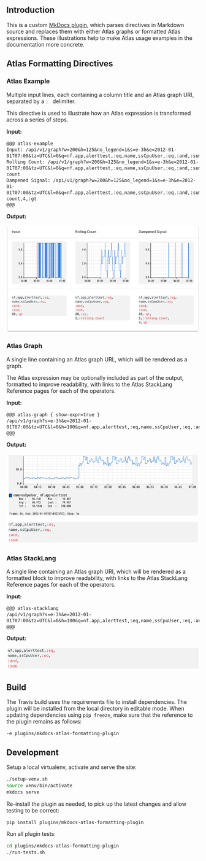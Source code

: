 ## Introduction

This is a custom [MkDocs plugin], which parses directives in Markdown source and replaces them
with either Atlas graphs or formatted Atlas expressions. These illustrations help to make Atlas
usage examples in the documentation more concrete.

[MkDocs plugin]: https://www.mkdocs.org/user-guide/plugins/

## Atlas Formatting Directives

### Atlas Example

Multiple input lines, each containing a column title and an Atlas graph URI, separated by a
`: ` delimiter.

This directive is used to illustrate how an Atlas expression is transformed across a series
of steps.

**Input:**

```
@@@ atlas-example
Input: /api/v1/graph?w=200&h=125&no_legend=1&s=e-3h&e=2012-01-01T07:00&tz=UTC&l=0&q=nf.app,alerttest,:eq,name,ssCpuUser,:eq,:and,:sum,80,:gt
Rolling Count: /api/v1/graph?w=200&h=125&no_legend=1&s=e-3h&e=2012-01-01T07:00&tz=UTC&l=0&q=nf.app,alerttest,:eq,name,ssCpuUser,:eq,:and,:sum,80,:gt,5,:rolling-count
Dampened Signal: /api/v1/graph?w=200&h=125&no_legend=1&s=e-3h&e=2012-01-01T07:00&tz=UTC&l=0&q=nf.app,alerttest,:eq,name,ssCpuUser,:eq,:and,:sum,80,:gt,5,:rolling-count,4,:gt
@@@
```

**Output:**

![Atlas Example Output](./images/atlas-example-output.png)

### Atlas Graph

A single line containing an Atlas graph URL, which will be rendered as a graph.

The Atlas expression may be optionally included as part of the output, formatted to improve
readability, with links to the Atlas StackLang Reference pages for each of the operators.

**Input:**

```
@@@ atlas-graph { show-expr=true }
/api/v1/graph?s=e-3h&e=2012-01-01T07:00&tz=UTC&l=0&h=100&q=nf.app,alerttest,:eq,name,ssCpuUser,:eq,:and,:sum
@@@
```

**Output:**

![Atlas Graph Output](./images/atlas-graph-output.png)

### Atlas StackLang

A single line containing an Atlas graph URI, which will be rendered as a formatted block
to improve readability, with links to the Atlas StackLang Reference pages for each of the
operators.

**Input:**

```
@@@ atlas-stacklang
/api/v1/graph?s=e-3h&e=2012-01-01T07:00&tz=UTC&l=0&h=100&q=nf.app,alerttest,:eq,name,ssCpuUser,:eq,:and,:sum
@@@
```

**Output:**

![Atlas StackLang Output](./images/atlas-stacklang-output.png)


## Build

The Travis build uses the requirements file to install dependencies. The plugin will be installed
from the local directory in editable mode. When updating dependencies using `pip freeze`, make
sure that the reference to the plugin remains as follows:

```
-e plugins/mkdocs-atlas-formatting-plugin
```

## Development

Setup a local virtualenv, activate and serve the site:

```bash
./setup-venv.sh
source venv/bin/activate
mkdocs serve
```

Re-install the plugin as needed, to pick up the latest changes and allow testing to be correct:

```bash
pip install plugins/mkdocs-atlas-formatting-plugin
```

Run all plugin tests:

```bash
cd plugins/mkdocs-atlas-formatting-plugin
./run-tests.sh
```
